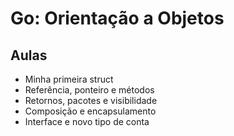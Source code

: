 # Go: Orientação a Objetos

## Aulas

- Minha primeira struct
- Referência, ponteiro e métodos
- Retornos, pacotes e visibilidade
- Composição e encapsulamento
- Interface e novo tipo de conta
